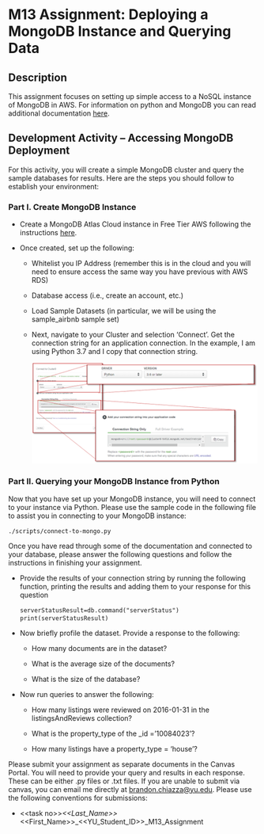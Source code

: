 # M13 Assignment: Deploying a MongoDB Instance and Querying Data

## Description

This assignment focuses on setting up simple access to a NoSQL instance of
MongoDB in AWS. For information on python and MongoDB you can read additional
documentation
[here](https://www.mongodb.com/blog/post/getting-started-with-python-and-mongodb).

## Development Activity – Accessing MongoDB Deployment

For this activity, you will create a simple MongoDB cluster and query the sample
databases for results. Here are the steps you should follow to establish your
environment:

### Part I. Create MongoDB Instance 

-   Create a MongoDB Atlas Cloud instance in Free Tier AWS following the
    instructions [here](https://docs.atlas.mongodb.com/getting-started/).

-   Once created, set up the following:

    -   Whitelist you IP Address (remember this is in the cloud and you will
        need to ensure access the same way you have previous with AWS RDS)

    -   Database access (i.e., create an account, etc.)

    -   Load Sample Datasets (in particular, we will be using the sample_airbnb
        sample set)

    -   Next, navigate to your Cluster and selection ‘Connect’. Get the
        connection string for an application connection. In the example, I am
        using Python 3.7 and I copy that connection string.

        ![](./images/screenshot_1.png)

### Part II. Querying your MongoDB Instance from Python

Now that you have set up your MongoDB instance, you will need to connect to your
instance via Python. Please use the sample code in the following file to assist
you in connecting to your MongoDB instance:

    ./scripts/connect-to-mongo.py	

Once you have read through some of the documentation and connected to your
database, please answer the following questions and follow the instructions in
finishing your assignment.

-   Provide the results of your connection string by running the following
    function, printing the results and adding them to your response for this
    question

    ```db = client.sample_airbnb
    serverStatusResult=db.command("serverStatus")
    print(serverStatusResult)

-   Now briefly profile the dataset. Provide a response to the following:

    -   How many documents are in the dataset?

    -   What is the average size of the documents?

    -   What is the size of the database?

-   Now run queries to answer the following:

    -   How many listings were reviewed on 2016-01-31 in the listingsAndReviews
        collection?

    -   What is the property_type of the \_id =’10084023’?

    -   How many listings have a property_type = ‘house’?

Please submit your assignment as separate documents in the Canvas Portal. You
will need to provide your query and results in each response. These can be
either .py files or .txt files. If you are unable to submit via canvas, you can
email me directly at <brandon.chiazza@yu.edu>. Please use the following
conventions for submissions:

-   \<\<task
    no\>\>_\<\<Last_Name\>\>_\<\<First_Name\>\>_\<\<YU_Student_ID\>\>_M13_Assignment
